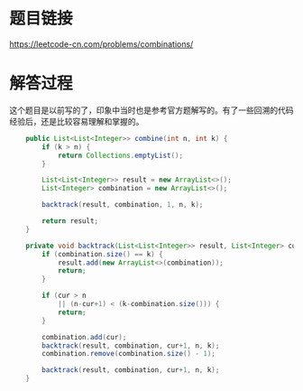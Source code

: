 # 题目链接
https://leetcode-cn.com/problems/combinations/

# 解答过程
这个题目是以前写的了，印象中当时也是参考官方题解写的。有了一些回溯的代码经验后，还是比较容易理解和掌握的。

```java
	public List<List<Integer>> combine(int n, int k) {
		if (k > n) {
			return Collections.emptyList();
		}

		List<List<Integer>> result = new ArrayList<>();
		List<Integer> combination = new ArrayList<>();

		backtrack(result, combination, 1, n, k);

		return result;
	}

	private void backtrack(List<List<Integer>> result, List<Integer> combination, int cur, int n, int k) {
		if (combination.size() == k) {
			result.add(new ArrayList<>(combination));
			return;
		}

		if (cur > n
			|| (n-cur+1) < (k-combination.size())) {
			return;
		}

		combination.add(cur);
		backtrack(result, combination, cur+1, n, k);
		combination.remove(combination.size() - 1);

		backtrack(result, combination, cur+1, n, k);
	}
```